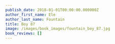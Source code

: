```yaml
---
publish_date: 2018-01-01T00:00:00.000000Z
author_first_name: Ele
author_last_name: Fountain
title: Boy 87
image: /images/book_images/fountain_boy_87.jpg
book_reviews: []
---
```

